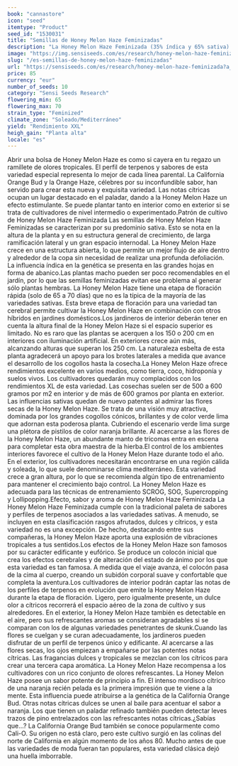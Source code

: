 ```yaml
---
book: "cannastore"
icon: "seed"
itemtype: "Product"
seed_id: "1530031"
title: "Semillas de Honey Melon Haze Feminizadas"
description: "La Honey Melon Haze Feminizada (35% índica y 65% sativa) florece en 65-70 días y su rendimiento es muy abundante. De aromas cítricos y tropicales."
image: "https://img.sensiseeds.com/es/research/honey-melon-haze-feminizada-image.png"
slug: "/es-semillas-de-honey-melon-haze-feminizadas"
url: "https://sensiseeds.com/es/research/honey-melon-haze-feminizada?a_aid=cannastore"
price: 85
currency: "eur"
number_of_seeds: 10
category: "Sensi Seeds Research"
flowering_min: 65
flowering_max: 70
strain_type: "Feminized"
climate_zone: "Soleado/Mediterráneo"
yield: "Rendimiento XXL"
heigh_gain: "Planta alta"
locale: "es"
---
```

Abrir una bolsa de Honey Melon Haze es como si cayera en tu regazo un ramillete de olores tropicales. El perfil de terpenos y sabores de esta variedad especial representa lo mejor de cada línea parental. La California Orange Bud y la Orange Haze, célebres por su inconfundible sabor, han servido para crear esta nueva y exquisita variedad. Las notas cítricas ocupan un lugar destacado en el paladar, dando a la Honey Melon Haze un efecto estimulante. Se puede plantar tanto en interior como en exterior si se trata de cultivadores de nivel intermedio o experimentado.Patrón de cultivo de Honey Melon Haze Feminizada Las semillas de Honey Melon Haze Feminizadas se caracterizan por su predominio sativa. Esto se nota en la altura de la planta y en su estructura general de crecimiento, de larga ramificación lateral y un gran espacio internodal. La Honey Melon Haze crece en una estructura abierta, lo que permite un mejor flujo de aire dentro y alrededor de la copa sin necesidad de realizar una profunda defoliación. La influencia índica en la genética se presenta en las grandes hojas en forma de abanico.Las plantas macho pueden ser poco recomendables en el jardín, por lo que las semillas feminizadas evitan ese problema al generar sólo plantas hembras. La Honey Melon Haze tiene una etapa de floración rápida (solo de 65 a 70 días) que no es la típica de la mayoría de las variedades sativas. Esta breve etapa de floración para una variedad tan cerebral permite cultivar la Honey Melon Haze en combinación con otros híbridos en jardines domésticos.Los jardineros de interior deberán tener en cuenta la altura final de la Honey Melon Haze si el espacio superior es limitado. No es raro que las plantas se acerquen a los 150 o 200 cm en interiores con iluminación artificial. En exteriores crece aún más, alcanzando alturas que superan los 250 cm. La naturaleza esbelta de esta planta agradecerá un apoyo para los brotes laterales a medida que avance el desarrollo de los cogollos hasta la cosecha.La Honey Melon Haze ofrece rendimientos excelente en varios medios, como tierra, coco, hidroponía y suelos vivos. Los cultivadores quedarán muy complacidos con los rendimientos XL de esta variedad. Las cosechas suelen ser de 500 a 600 gramos por m2 en interior y de más de 600 gramos por planta en exterior. Las influencias sativas quedan de nuevo patentes al admirar las flores secas de la Honey Melon Haze. Se trata de una visión muy atractiva, dominada por los grandes cogollos cónicos, brillantes y de color verde lima que adornan esta poderosa planta. Cubriendo el escenario verde lima surge una plétora de pistilos de color naranja brillante. Al acercarse a las flores de la Honey Melon Haze, un abundante manto de tricomas entra en escena para completar esta obra maestra de la hierba.El control de los ambientes interiores favorece el cultivo de la Honey Melon Haze durante todo el año. En el exterior, los cultivadores necesitarán encontrarse en una región cálida y soleada, lo que suele denominarse clima mediterráneo. Esta variedad crece a gran altura, por lo que se recomienda algún tipo de entrenamiento para mantener el crecimiento bajo control. La Honey Melon Haze es adecuada para las técnicas de entrenamiento SCROG, SOG, Supercropping y Lollipopping.Efecto, sabor y aroma de Honey Melon Haze Feminizada La Honey Melon Haze Feminizada cumple con la tradicional paleta de sabores y perfiles de terpenos asociados a las variedades sativas. A menudo, se incluyen en esta clasificación rasgos afrutados, dulces y cítricos, y esta variedad no es una excepción. De hecho, destacando entre sus compañeras, la Honey Melon Haze aporta una explosión de vibraciones tropicales a tus sentidos.Los efectos de la Honey Melon Haze son famosos por su carácter edificante y eufórico. Se produce un colocón inicial que crea los efectos cerebrales y de alteración del estado de ánimo por los que esta variedad es tan famosa. A medida que el viaje avanza, el colocón pasa de la cima al cuerpo, creando un subidón corporal suave y confortable que completa la aventura.Los cultivadores de interior podrán captar las notas de los perfiles de terpenos en evolución que emite la Honey Melon Haze durante la etapa de floración. Ligero, pero igualmente presente, un dulce olor a cítricos recorrerá el espacio aéreo de la zona de cultivo y sus alrededores. En el exterior, la Honey Melon Haze también es detectable en el aire, pero sus refrescantes aromas se consideran agradables si se comparan con los de algunas variedades penetrantes de skunk.Cuando las flores se cuelgan y se curan adecuadamente, los jardineros pueden disfrutar de un perfil de terpenos único y edificante. Al acercarse a las flores secas, los ojos empiezan a empañarse por las potentes notas cítricas. Las fragancias dulces y tropicales se mezclan con los cítricos para crear una tercera capa aromática. La Honey Melon Haze recompensa a los cultivadores con un rico conjunto de olores refrescantes. La Honey Melon Haze posee un sabor potente de principio a fin. El intenso mordisco cítrico de una naranja recién pelada es la primera impresión que te viene a la mente. Esta influencia puede atribuirse a la genética de la California Orange Bud. Otras notas cítricas dulces se unen al baile para acentuar el sabor a naranja. Los que tienen un paladar refinado también pueden detectar leves trazos de pino entrelazados con las refrescantes notas cítricas.¿Sabías que…? La California Orange Bud también se conoce popularmente como Cali-O. Su origen no está claro, pero este cultivo surgió en las colinas del norte de California en algún momento de los años 80. Mucho antes de que las variedades de moda fueran tan populares, esta variedad clásica dejó una huella imborrable.
